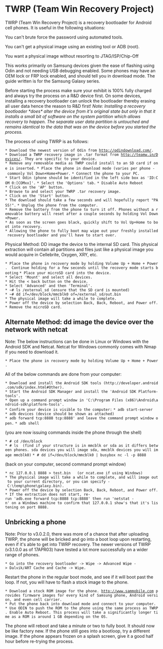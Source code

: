 # TWRP (Team Win Recovery Project)

TWRP (Team Win Recovery Project) is a recovery bootloader for Android
cell phones. It is useful in the following situations:

You can't brute force the password using automated tools.

You can't get a physical image using an existing tool or ADB (root).

You want a physical image without resorting to JTAG/ISP/Chip-Off

This works primarily on Samsung devices given the ease of flashing using
Odin and not needing USB debugging enabled. Some phones may have an OEM
lock or FRP lock enabled, and should tell you in download mode. The
guide written is for the Samsung Galaxy series.

Before starting the process make sure your exhibit is 100% fully charged
and always try the process on a R&D device first. On some devices,
installing a recovery bootloader can unlock the bootloader thereby
erasing all user data hence the reason to R&D first! *Note: Installing a
recovery bootloader \*does\* alter the device from it's original state
but only in that it installs a small bit of software on the system
partition which allows recovery to happen. The separate user data
partition is untouched and remains identical to the data that was on the
device before you started the process.*

The process of using TWRP is as follows:

`* Download the newest version of Odin from `[`http://odindownload.com/`](http://odindownload.com/)`.`
`* Download a TWRP recovery image in .tar format from `[`http://teamw.in/Devices/`](http://teamw.in/Devices/)`. They are specific to your device.`
`* Remove any removable media as TWRP could install to an SD card if one is inserted.`
`* Place the phone in download mode (varies per phone - commonly Vol Down+Home+Power.`
`* Connect the phone to your PC.`
`* Start Odin (phone should be identified in the left side box as 'ID:COM 0:[COMxx]'.`
`* Select the 'Options' tab.`
`* Disable Auto Reboot`
`* Click on the 'AP' button.`
`* Browse to and select your TWRP .tar recovery image.`
`* Click on the 'Start' button.`
`* The download should take a few seconds and will hopefully report "PASS!".`
`* Unplug the phone from the computer.`
`* Remove the battery from the phone to turn it off. Phones without a removable battery will reset after a couple seconds by holding Vol Down+Power. `
`* As soon as the screen goes black, quickly shift to Vol Up+Home to boot into recovery. `
`* Allowing the phone to fully boot may wipe out your freshly installed recovery bootloader and you'll have to start over.`

Physical Method: DD image the device to the internal SD card. This
physical extraction will contain all partitions and files just like a
physical image you would acquire in Cellebrite, Oxygen, XRY, etc.

`* Place the phone in recovery mode by holding Volume Up + Home + Power.  Continue holding for a few seconds until the recovery mode starts booting`
`* Place your microSD card into the device.`
`* Select 'Mount' and select all devices.`
`* Hit the < back button on the device.`
`* Select 'Advanced' and then 'Terminal'.`
`* ~# ls /external_sd (ensure that the SD card is mounted)`
`* ~# dd if=/dev/block/mmcblk0 of=/external_sd/out.bin`
`* The physical image will take a while to complete.`
`* Power off the device by selection Back, Back, Reboot, and Power off.`
`* Remove the microSD card.`

## Alternate Method: dd image the device over the network with netcat

Note: The below instructions can be done in Linux or Windows with the
Android SDK and Netcat. Netcat for Windows commonly comes with Nmap if
you need to download it.

`* Place the phone in recovery mode by holding Volume Up + Home + Power.`

All of the below commands are done from your computer:

`* Download and install the Android SDK tools (http://developer.android.com/sdk/index.html#Other).`
`* Start the Android SDK Manager and install the 'Android SDK Platform-tools'.`
`* Open up a command prompt window in 'C:\Program Files (x86)\Android\android-sdk\platform-tools'.`
`* Confirm your device is visible to the computer:`
`* adb start-server`
`* adb devices (device should be shown as attached)`
`* adb forward tcp:8888 tcp:8888' and leave the command prompt window open.`
`* adb shell `

(you are now issuing commands inside the phone through the shell)

`* # cd /dev/block`
`* # ls  (find if your structure is in mmcblk or sda as it differs between phones. sda devices you will image sda, mmcblk devices you will image mmcblk0)`
`* # dd if=/dev/block/mmcblk0 | busybox nc -l -p 8888`

(back on your computer, second command prompt window)

`* nc 127.0.0.1 8888 > test.bin   (or ncat.exe if using Windows)`
`* The physical image will take a while to complete, and will image out to your current directory, or you can specify - C:\temp\phone\galaxy.bin).`
`* Power off the device by selection Back, Back, Reboot, and Power off.`
`* If the extraction does not start, re-run 'adb.exe forward tcp:8888 tcp:8888' then run 'netstat -n' on a Windows machine to confirm that 127.0.0.1 show's that it's listening on port 8888.`

## Unbricking a phone

Note: Prior to v3.0.2.0, there was more of a chance that after uploading
TWRP, the phone will be bricked and go into a boot loop upon restarting,
even if it's able to get into TWRP recovery. The newer versions of TWRP
(v3.1.0.0 as of 17APR03) have tested a lot more successfully on a wider
range of phones.

`* Go into the recovery bootloader -> Wipe -> Advanced Wipe -> Dalvik/ART Cache and Cache -> Wipe.`

Restart the phone in the regular boot mode, and see if it will boot past
the loop. If not, you will have to flash a stock image to the phone.

`* Download a stock ROM image for the phone. `[`http://www.sammobile.com`](http://www.sammobile.com)` provides firmware images for every kind of Samsung phone, Android version, and even cell carrier. `
`* Put the phone back into download mode and connect to your computer.`
`* Use ODIN to push the ROM to the phone using the same process as TWRP. Enable Auto Reboot. This process will take a significantly longer time as a ROM is around 1 GB depending on the OS.`

The phone will reboot and take a minute or two to fully boot. It should
now be like factory new. If the phone still goes into a bootloop, try a
different image. If the phone appears frozen on a splash screen, give it
a good half hour before re-trying the process.